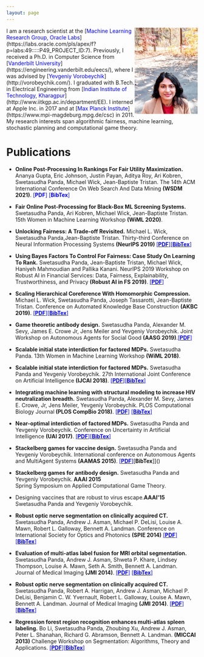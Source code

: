 ```yaml
---
layout: page
---
```

<img style="float: right;" src="assets/img/profile_picture_2.jpg" width="33%" height="33%">
I am a research scientist at the [<span style="color:blue">Machine Learning Research Group, Oracle Labs</span>](https://labs.oracle.com/pls/apex/f?p=labs:49:::::P49_PROJECT_ID:7). Previously, I received a Ph.D. in Computer Science from [<span style="color:blue">Vanderbilt University</span>](https://engineering.vanderbilt.edu/eecs/), where I was advised by [<span style="color:blue">Yevgeniy Vorobeychik</span>](http://vorobeychik.com/).
I graduated with B.Tech. in Electrical Engineering from [<span style="color:blue">Indian Institute of Technology, Kharagpur</span>](http://www.iitkgp.ac.in/department/EE). I interned at Apple Inc. in 2017 and at  [<span style="color:blue">Max Planck Institute</span>](https://www.mpi-magdeburg.mpg.de/csc) in 2011.
My research interests span algorithmic fairness, machine learning, stochastic planning and computational game theory. 

# Publications

* <b>Online Post-Processing In Rankings For Fair Utility Maximization.</b> Ananya Gupta, Eric Johnson, Justin Payan, Aditya Roy, Ari Kobren, Swetasudha Panda, Michael Wick, Jean-Baptiste Tristan. The 14th ACM International Conference On Web Search And Data Mining <b>(WSDM 2021)</b>. <span style="color:blue">[<b>PDF</b>]</span> <span style="color:blue">[<b>BibTex</b>]</span>

* <b>Fair Online Post-Processing for Black-Box ML Screening Systems.</b> Swetasudha Panda, Ari Kobren, Michael Wick, Jean-Baptiste Tristan. 15th Women in Machine Learning Workshop <b>(WiML 2020)</b>.

* <b>Unlocking Fairness: A Trade-off Revisited.</b> Michael L. Wick, Swetasudha Panda,Jean-Baptiste Tristan. Thirty-third Conference on Neural Information Processing Systems <b>(NeurIPS 2019) </b> [<span style="color:blue">[<b>PDF</b>]</span>](https://papers.nips.cc/paper/9082-unlocking-fairness-a-trade-off-revisited.pdf)[<span style="color:blue">[<b>BibTex</b>]</span>]()

* <b>Using Bayes Factors To Control For Fairness: Case Study On Learning To Rank.</b> Swetasudha Panda, Jean-Baptiste Tristan, Michael Wick, Haniyeh Mahmoudian and Pallika Kanani. NeurIPS 2019 Workshop on Robust AI in Financial Services: Data, Fairness, Explainability, Trustworthiness, and Privacy <b>(Robust AI in FS 2019)</b>. [<span style="color:blue">[<b>PDF</b>]</span>](http://swetapanda.github.io/menu/robust19.pdf)

* <b>Scaling Hierarchical Coreference With Homomorphic Compression.</b> Michael L. Wick, Swetasudha Panda, Joseph Tassarotti, Jean-Baptiste Tristan. Conference on Automated Knowledge Base Construction <b>(AKBC 2019)</b>. [<span style="color:blue">[<b>PDF</b>]</span>](https://openreview.net/pdf?id=H1gwRx5T6Q)[<span style="color:blue">[<b>BibTex</b>]</span>]()

* <b>Game theoretic antibody design.</b> Swetasudha Panda, Alexander M. Sevy, James E. Crowe Jr, Jens Meiler and Yevgeniy Vorobeychik.
Joint Workshop on 
Autonomous Agents for Social Good <b>(AASG 2019)</b>.[<span style="color:blue">[<b>PDF</b>]</span>](http://swetapanda.github.io/menu/Game_theory_ab_design.pdf
) 

* <b>Scalable initial state interdiction for factored MDPs.</b> Swetasudha Panda. 13th Women in Machine Learning Workshop <b>(WiML 2018)</b>.

* <b>Scalable initial state interdiction for factored MDPs.</b> Swetasudha Panda and Yevgeniy Vorobeychik. 27th International Joint Conference on Artificial Intelligence <b>(IJCAI 2018)</b>. [<span style="color:blue">[<b>PDF</b>]</span>](https://www.ijcai.org/proceedings/2018/0667.pdf)[<span style="color:blue">[<b>BibTex</b>]</span>]()
 
* <b>Integrating machine learning with structural modeling to increase HIV neutralization breadth.</b> Swetasudha Panda, Alexander M. Sevy, James E. Crowe, Jr, Jens Meiler, Yevgeniy Vorobeychik. PLOS Computational Biology Journal<b> (PLOS CompBio 2018)</b>. [<span style="color:blue">[<b>PDF</b>]</span>](https://journals.plos.org/ploscompbiol/article/file?id=10.1371/journal.pcbi.1005999&type=printable) [<span style="color:blue">[<b>BibTex</b>]</span>]()

* <b>Near-optimal interdiction of factored MDPs.</b> Swetasudha Panda and Yevgeniy Vorobeychik. Conference on Uncertainty in Artificial Intelligence <b>(UAI 2017)</b>. [<span style="color:blue">[<b>PDF</b>]</span>](http://www.auai.org/uai2017/proceedings/papers/62.pdf)[<span style="color:blue">[<b>BibTex</b>]</span>]()


* <b>Stackelberg games for vaccine design.</b> Swetasudha Panda and Yevgeniy Vorobeychik. International conference on Autonomous Agents and MultiAgent Systems <b>(AAMAS 2015)</b>. [<span style="color:blue">[<b>PDF</b>]</span>](http://www.vorobeychik.com/2015/abdesign.pdf)[<b>BibTex</b>]</span>]()


* <b>Stackelberg games for antibody design.</b> Swetasudha Panda and Yevgeniy Vorobeychik.<b> AAAI 2015 </b>  
Spring Symposium on Applied Computational Game Theory. 


* Designing vaccines that are robust to virus escape.<b>AAAI'15</b> <br />
Swetasudha Panda and Yevgeniy Vorobeychik.

* <b>Robust optic nerve segmentation on clinically acquired CT.</b> Swetasudha Panda, Andrew J. Asman, Michael P. DeLisi, Louise A. Mawn, Robert L. Galloway,
Bennett A. Landman. Conference on International Society for Optics and Photonics
<b>(SPIE 2014)</b> [<span style="color:blue">[<b>PDF</b>]</span>](https://www.ncbi.nlm.nih.gov/pmc/articles/PMC4013110/pdf/nihms550000.pdf) [<span style="color:blue">[<b>BibTex</b>]</span>]()


* <b>Evaluation of multi-atlas label fusion for MRI orbital segmentation.</b> Swetasudha Panda, Andrew J. Asman, Shweta P. Khare, Lindsey Thompson, Louise A. Mawn, Seth
A. Smith, Bennett A. Landman. Journal of Medical Imaging <b> (JMI 2014)</b>. [<span style="color:blue">[<b>PDF</b>]</span>](https://www.ncbi.nlm.nih.gov/pmc/articles/PMC4280790/pdf/JMI-001-024002.pdf) [<span style="color:blue">[<b>BibTex</b>]</span>]()

* <b>Robust optic nerve segmentation on clinically acquired CT.</b> Swetasudha Panda, Robert A. Harrigan, Andrew J. Asman, Michael P. DeLisi, Benjamin C. W.
Yvernault, Robert L. Galloway, Louise A. Mawn, Bennett A. Landman. Journal of Medical Imaging <b>(JMI 2014)</b>. [<span style="color:blue">[<b>PDF</b>]</span>](https://www.ncbi.nlm.nih.gov/pmc/articles/PMC4013110/pdf/nihms550000.pdf) [<span style="color:blue">[<b>BibTex</b>]</span>]()


* <b>Regression forest region recognition enhances multi-atlas spleen labeling.</b> Bo Li, Swetasudha Panda, Zhoubing Xu, Andrew J. Asman, Peter L. Shanahan, Richard G. Abramson,
Bennett A. Landman.  <b>(MICCAI 2013)</b> Challenge Workshop on Segmentation: Algorithms, Theory and Applications. [<span style="color:blue">[<b>PDF</b>]</span>](http://citeseerx.ist.psu.edu/viewdoc/download?doi=10.1.1.701.232&rep=rep1&type=pdf)[<span style="color:blue">[<b>BibTex</b>]</span>]()







